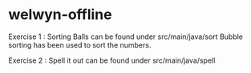 # welwyn-offline

Exercise 1 : Sorting Balls can be found under src/main/java/sort
Bubble sorting has been used to sort the numbers. 

Exercise 2 : Spell it out can be found under src/main/java/spell
